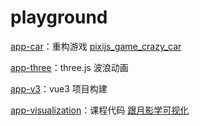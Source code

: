 # playground

[app-car](https://aodazhang.com/project/playground/app-car.html)：重构游戏 [pixijs_game_crazy_car](https://github.com/Zion0707/pixijs_game_crazy_car)

[app-three](https://aodazhang.com/project/playground/app-three.html)：three.js 波浪动画

[app-v3](https://aodazhang.com/project/playground/app-v3.html)：vue3 项目构建

[app-visualization](https://aodazhang.com/project/playground/app-visualization.html)：课程代码 [跟月影学可视化](https://time.geekbang.org/column/intro/100053801)
